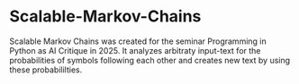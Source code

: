 # Scalable-Markov-Chains
Scalable Markov Chains was created for the seminar Programming in Python as AI Critique in 2025. It analyzes arbitraty input-text for the probabilities of symbols following each other and creates new text by using these probabililties.
